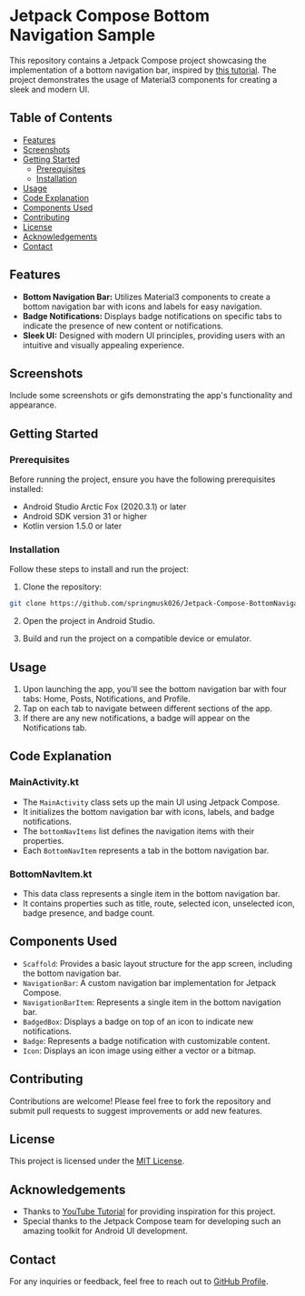 # Jetpack Compose Bottom Navigation Sample

This repository contains a Jetpack Compose project showcasing the implementation of a bottom navigation bar, inspired by [this tutorial](https://www.youtube.com/watch?v=HVub2u8DpDQ). The project demonstrates the usage of Material3 components for creating a sleek and modern UI.

## Table of Contents

- [Features](#features)
- [Screenshots](#screenshots)
- [Getting Started](#getting-started)
    - [Prerequisites](#prerequisites)
    - [Installation](#installation)
- [Usage](#usage)
- [Code Explanation](#code-explanation)
- [Components Used](#components-used)
- [Contributing](#contributing)
- [License](#license)
- [Acknowledgements](#acknowledgements)
- [Contact](#contact)

## Features

- **Bottom Navigation Bar:** Utilizes Material3 components to create a bottom navigation bar with icons and labels for easy navigation.
- **Badge Notifications:** Displays badge notifications on specific tabs to indicate the presence of new content or notifications.
- **Sleek UI:** Designed with modern UI principles, providing users with an intuitive and visually appealing experience.

## Screenshots

Include some screenshots or gifs demonstrating the app's functionality and appearance.

## Getting Started

### Prerequisites

Before running the project, ensure you have the following prerequisites installed:

- Android Studio Arctic Fox (2020.3.1) or later
- Android SDK version 31 or higher
- Kotlin version 1.5.0 or later

### Installation

Follow these steps to install and run the project:

1. Clone the repository:

```bash
git clone https://github.com/springmusk026/Jetpack-Compose-BottomNavigation.git
```

2. Open the project in Android Studio.

3. Build and run the project on a compatible device or emulator.

## Usage

1. Upon launching the app, you'll see the bottom navigation bar with four tabs: Home, Posts, Notifications, and Profile.
2. Tap on each tab to navigate between different sections of the app.
3. If there are any new notifications, a badge will appear on the Notifications tab.

## Code Explanation

### MainActivity.kt

- The `MainActivity` class sets up the main UI using Jetpack Compose.
- It initializes the bottom navigation bar with icons, labels, and badge notifications.
- The `bottomNavItems` list defines the navigation items with their properties.
- Each `BottomNavItem` represents a tab in the bottom navigation bar.

### BottomNavItem.kt

- This data class represents a single item in the bottom navigation bar.
- It contains properties such as title, route, selected icon, unselected icon, badge presence, and badge count.

## Components Used

- `Scaffold`: Provides a basic layout structure for the app screen, including the bottom navigation bar.
- `NavigationBar`: A custom navigation bar implementation for Jetpack Compose.
- `NavigationBarItem`: Represents a single item in the bottom navigation bar.
- `BadgedBox`: Displays a badge on top of an icon to indicate new notifications.
- `Badge`: Represents a badge notification with customizable content.
- `Icon`: Displays an icon image using either a vector or a bitmap.

## Contributing

Contributions are welcome! Please feel free to fork the repository and submit pull requests to suggest improvements or add new features.

## License

This project is licensed under the [MIT License](LICENSE).

## Acknowledgements

- Thanks to [YouTube Tutorial](https://www.youtube.com/watch?v=HVub2u8DpDQ) for providing inspiration for this project.
- Special thanks to the Jetpack Compose team for developing such an amazing toolkit for Android UI development.

## Contact

For any inquiries or feedback, feel free to reach out to [GitHub Profile](https://github.com/springmusk026).
